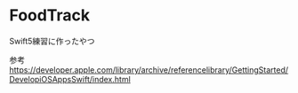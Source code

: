 # FoodTrack

Swift5練習に作ったやつ

参考
https://developer.apple.com/library/archive/referencelibrary/GettingStarted/DevelopiOSAppsSwift/index.html
